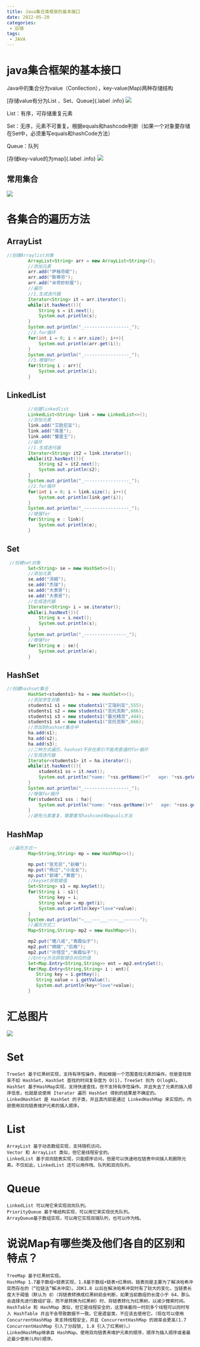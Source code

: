 ```yaml
---
title: Java集合类框架的基本接口
date: 2022-05-20
categories:
 - 后端
tags:
 - JAVA
---
```

# java集合框架的基本接口
Java中的集合分为value（Conllection），key-value(Map)两种存储结构

[存储value有分为List 、Set、Queue]{.label .info}
![](https://pic.imgdb.cn/item/626e5b1e239250f7c5777540.png)

List：有序，可存储重复元素

Set：无序，元素不可重复。根据equals和hashcode判断（如果一个对象要存储在Set中，必须重写equals和hashCode方法）

Queue：队列

[存储key-value的为map]{.label .info}
![](https://pic.imgdb.cn/item/626e5b40239250f7c577e4bc.jpg)
## 常用集合
![](https://pic.imgdb.cn/item/627138da0947543129078064.png)
# 各集合的遍历方法
## ArrayList
```java
//创建Arraylist对象
        ArrayList<String> arr = new ArrayList<String>();
        //添加元素
        arr.add("萨格芬妮");
        arr.add("斯蒂芬");
        arr.add("米奇妙妙屋");
        //遍历
        //1,生成迭代器
        Iterator<String> it = arr.iterator();
        while(it.hasNext()){
            String s = it.next();
            System.out.println(s);
        }
        System.out.println("_-----------------_");
        //2.for循环
        for(int i = 0; i < arr.size(); i++){
            System.out.println(arr.get(i));
        }
        System.out.println("_-----------------_");
        //3.增强for
        for(String i : arr){
            System.out.println(i);
        }
```
## LinkedList
```java
        //创建linkedlist
        LinkedList<String> link = new LinkedList<>();
        //添加元素
        link.add("艾欧尼亚");
        link.add("库里");
        link.add("蟹堡王");
        //循环
        //1.生成迭代器
        Iterator<String> it2 = link.iterator();
        while(it2.hasNext()){
            String s2 = it2.next();
            System.out.println(s2);
        }
        System.out.println("_-----------------_");
        //2.for循环
        for(int i = 0; i < link.size(); i++){
            System.out.println(link.get(i));
        }
        System.out.println("_-----------------_");
        //增强for
        for(String e : link){
            System.out.println(e);
        }
```
## Set
```java
 //创建set对象
        Set<String> se = new HashSet<>();
        //添加元素
        se.add("汤姆");
        se.add("杰瑞");
        se.add("大表哥");
        se.add("大表哥");
        //生成迭代器
        Iterator<String> i = se.iterator();
        while(i.hasNext()){
            String s = i.next();
            System.out.println(s);
        }
        System.out.println("_----------------_");
        //增强for
        for(String e : se){
            System.out.println(e);
        }
```
## HashSet
```java
//创建hashset集合
        HashSet<students1> ha = new HashSet<>();
        //添加学生对象
        students1 s1 = new students1("艾瑞利亚",555);
        students1 s2 = new students1("亚托克斯",666);
        students1 s3 = new students1("暮光精灵",444);
        students1 s4 = new students1("亚托克斯",666);
        //添加到hashset集合中
        ha.add(s1);
        ha.add(s2);
        ha.add(s3);
        //二种方式遍历，hashset不存在索引不能用普通的for循环
        //生成迭代器
        Iterator<students1> it = ha.iterator();
        while(it.hasNext()){
            students1 ss = it.next();
            System.out.println("name: "+ss.getName()+"   age: "+ss.getAge());
        }
        System.out.println("_-----------------_");
        //增强for循环
        for(students1 sss : ha){
            System.out.println("name: "+sss.getName()+"   age: "+sss.getAge());
        }
        //避免元素重复，需要重写hashcoed和equals方法
```
## HashMap
```java
 //遍历方式一
        Map<String,String> mp = new HashMap<>();

        mp.put("张无忌","赵敏");
        mp.put("杨过","小龙女");
        mp.put("郭靖","黄蓉");
        //keyset获取键值
        Set<String> s1 = mp.keySet();
        for(String i : s1){
            String key = i;
            String value = mp.get(i);
            System.out.println(key+"love"+value);
        }
        System.out.println("—___---___----__------");
        //遍历方式二
        Map<String,String> mp2 = new HashMap<>();

        mp2.put("猪八戒","青霞仙子");
        mp2.put("嫦娥","后裔");
        mp2.put("孙悟空","紫霞仙子");
        //Entry方法获取键合对应的值
        Set<Map.Entry<String,String>> ent = mp2.entrySet();
        for(Map.Entry<String,String> i : ent){
           String key = i.getKey();
           String value = i.getValue();
           System.out.println(key+"love"+value);
        }
```
# 汇总图片
![](https://pic.imgdb.cn/item/626e611c239250f7c587c350.png)
# Set

    TreeSet 基于红黑树实现，支持有序性操作，例如根据一个范围查找元素的操作。但是查找效率不如 HashSet，HashSet 查找的时间复杂度为 O(1)，TreeSet 则为 O(logN)。
    HashSet 基于HashMap实现，支持快速查找，但不支持有序性操作。并且失去了元素的插入顺序信息，也就是说使用 Iterator 遍历 HashSet 得到的结果是不确定的。
    LinkedHashSet 是 HashSet 的子类，并且其内部是通过 LinkedHashMap 来实现的。内部使用双向链表维护元素的插入顺序。

# List

    ArrayList 基于动态数组实现，支持随机访问。
    Vector 和 ArrayList 类似，但它是线程安全的。
    LinkedList 基于双向链表实现，只能顺序访问，但是可以快速地在链表中间插入和删除元素。不仅如此，LinkedList 还可以用作栈、队列和双向队列。

# Queue

    LinkedList 可以用它来实现双向队列。
    PriorityQueue 基于堆结构实现，可以用它来实现优先队列。
    ArrayQueue基于数组实现，可以用它实现双端队列，也可以作为栈。

# 说说Map有哪些类及他们各自的区别和特点？

    TreeMap 基于红黑树实现。
    HashMap 1.7基于数组+链表实现，1.8基于数组+链表+红黑树。链表则是主要为了解决哈希冲突而存在的（“拉链法”解决冲突）。JDK1.8 以后在解决哈希冲突时有了较大的变化，当链表长度大于阈值（默认为 8）（将链表转换成红黑树前会判断，如果当前数组的长度小于 64，那么会选择先进行数组扩容，而不是转换为红黑树）时，将链表转化为红黑树，以减少搜索时间。
    HashTable 和 HashMap 类似，但它是线程安全的，这意味着同一时刻多个线程可以同时写入 HashTable 并且不会导致数据不一致。它是遗留类，不应该去使用它。（现在可以使用 ConcurrentHashMap 来支持线程安全，并且 ConcurrentHashMap 的效率会更高(1.7 ConcurrentHashMap 引入了分段锁, 1.8 引入了红黑树)。）
    LinkedHashMap继承自 HashMap。使用双向链表来维护元素的顺序，顺序为插入顺序或者最近最少使用(LRU)顺序。


